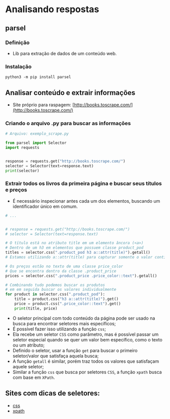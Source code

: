 # Analisando respostas

## parsel

### Definição

* Lib para extração de dados de um conteúdo web.

### Instalação

`python3 -m pip install parsel`

## Analisar conteúdo e extrair informações

* Site próprio para raspagem: [http://books.toscrape.com/](http://books.toscrape.com/)

### Criando o arquivo .py para buscar as informações

~~~py
# Arquivo: exemplo_scrape.py

from parsel import Selector
import requests


response = requests.get("http://books.toscrape.com/")
selector = Selector(text=response.text)
print(selector)
~~~

### Extrair todos os livros da primeira página e buscar seus títulos e preços

* É necessário inspecionar antes cada um dos elementos, buscando um identificador único em comum.

~~~py
# ...


# response = requests.get("http://books.toscrape.com/")
# selector = Selector(text=response.text)

# O título está no atributo title em um elemento âncora (<a>)
# Dentro de um h3 em elementos que possuem classe product_pod
titles = selector.css(".product_pod h3 a::attr(title)").getall()
# Estamos utilizando a::attr(title) para capturar somente o valor contido no texto do seletor

# Os preços estão no texto de uma classe price_color
# Que se encontra dentro da classe .product_price
prices = selector.css(".product_price .price_color::text").getall()

# Combinando tudo podemos buscar os produtos
# em em seguida buscar os valores individualmente
for product in selector.css(".product_pod"):
    title = product.css("h3 a::attr(title)").get()
    price = product.css(".price_color::text").get()
    print(title, price)
~~~

* O seletor principal com todo conteúdo da página pode ser usado na busca para encontrar seletores mais específicos;
* É possível fazer isso utilizando a função `css`;
* Ela recebe um seletor `CSS` como parâmetro, mas é possível passar um seletor especial quando se quer um valor bem específico, como o texto ou um atributo;
* Definido o seletor, usar a função `get` para buscar o primeiro seletor/valor que satisfaça aquela busca;
* A função `getall` é similar, porém traz todos os valores que satisfaçam aquele seletor;
* Similar a função `css` que busca por seletores `CSS`, a função `xpath` busca com base em `XPath`.

## Sites com dicas de seletores:

* [css](https://devhints.io/css)
* [xpath](https://devhints.io/xpath)

